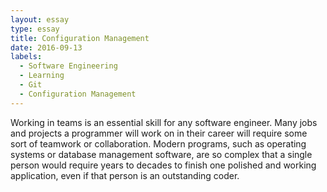 ```yaml
---
layout: essay
type: essay
title: Configuration Management
date: 2016-09-13
labels:
  - Software Engineering
  - Learning
  - Git
  - Configuration Management
---
```


Working in teams is an essential skill for any software engineer.  Many jobs and projects a programmer will work on in their career will require some sort of teamwork or collaboration.  Modern programs, such as operating systems or database management software, are so complex that a single person would require years to decades to finish one polished and working application, even if that person is an outstanding coder.